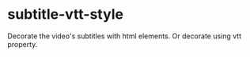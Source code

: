 # subtitle-vtt-style
Decorate the video's subtitles with html elements. Or decorate using vtt property.
